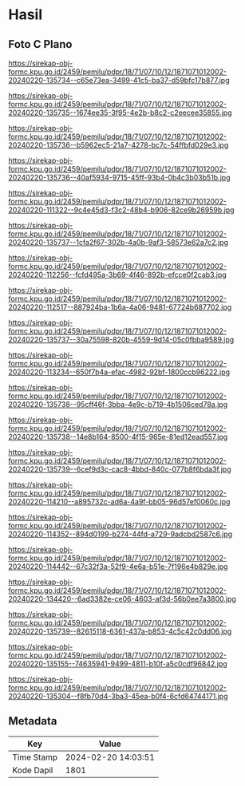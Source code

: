 # Hasil

## Foto C Plano

https://sirekap-obj-formc.kpu.go.id/2459/pemilu/pdpr/18/71/07/10/12/1871071012002-20240220-135734--c65e73ea-3499-41c5-ba37-d59bfc17b877.jpg

https://sirekap-obj-formc.kpu.go.id/2459/pemilu/pdpr/18/71/07/10/12/1871071012002-20240220-135735--1674ee35-3f95-4e2b-b8c2-c2eecee35855.jpg

https://sirekap-obj-formc.kpu.go.id/2459/pemilu/pdpr/18/71/07/10/12/1871071012002-20240220-135736--b5962ec5-21a7-4278-bc7c-54ffbfd029e3.jpg

https://sirekap-obj-formc.kpu.go.id/2459/pemilu/pdpr/18/71/07/10/12/1871071012002-20240220-135736--40af5934-9715-45ff-93b4-0b4c3b03b51b.jpg

https://sirekap-obj-formc.kpu.go.id/2459/pemilu/pdpr/18/71/07/10/12/1871071012002-20240220-111322--9c4e45d3-f3c2-48b4-b906-82ce9b26959b.jpg

https://sirekap-obj-formc.kpu.go.id/2459/pemilu/pdpr/18/71/07/10/12/1871071012002-20240220-135737--1cfa2f67-302b-4a0b-9af3-58573e62a7c2.jpg

https://sirekap-obj-formc.kpu.go.id/2459/pemilu/pdpr/18/71/07/10/12/1871071012002-20240220-112256--fcfd495a-3b69-4f46-892b-efcce0f2cab3.jpg

https://sirekap-obj-formc.kpu.go.id/2459/pemilu/pdpr/18/71/07/10/12/1871071012002-20240220-112517--887924ba-1b6a-4a06-9481-67724b687702.jpg

https://sirekap-obj-formc.kpu.go.id/2459/pemilu/pdpr/18/71/07/10/12/1871071012002-20240220-135737--30a75598-820b-4559-9d14-05c0fbba9589.jpg

https://sirekap-obj-formc.kpu.go.id/2459/pemilu/pdpr/18/71/07/10/12/1871071012002-20240220-113234--650f7b4a-efac-4982-92bf-1800ccb96222.jpg

https://sirekap-obj-formc.kpu.go.id/2459/pemilu/pdpr/18/71/07/10/12/1871071012002-20240220-135738--95cff46f-3bba-4e9c-b719-4b1506ced78a.jpg

https://sirekap-obj-formc.kpu.go.id/2459/pemilu/pdpr/18/71/07/10/12/1871071012002-20240220-135738--14e8b164-8500-4f15-965e-81ed12ead557.jpg

https://sirekap-obj-formc.kpu.go.id/2459/pemilu/pdpr/18/71/07/10/12/1871071012002-20240220-135739--6cef9d3c-cac8-4bbd-840c-077b8f6bda3f.jpg

https://sirekap-obj-formc.kpu.go.id/2459/pemilu/pdpr/18/71/07/10/12/1871071012002-20240220-114210--a895732c-ad6a-4a9f-bb05-96d57ef0060c.jpg

https://sirekap-obj-formc.kpu.go.id/2459/pemilu/pdpr/18/71/07/10/12/1871071012002-20240220-114352--894d0199-b274-44fd-a729-9adcbd2587c6.jpg

https://sirekap-obj-formc.kpu.go.id/2459/pemilu/pdpr/18/71/07/10/12/1871071012002-20240220-114442--67c32f3a-52f9-4e6a-b51e-7f196e4b829e.jpg

https://sirekap-obj-formc.kpu.go.id/2459/pemilu/pdpr/18/71/07/10/12/1871071012002-20240220-134420--6ad3382e-ce06-4603-af3d-56b0ee7a3800.jpg

https://sirekap-obj-formc.kpu.go.id/2459/pemilu/pdpr/18/71/07/10/12/1871071012002-20240220-135739--82615118-6361-437a-b853-4c5c42c0dd06.jpg

https://sirekap-obj-formc.kpu.go.id/2459/pemilu/pdpr/18/71/07/10/12/1871071012002-20240220-135155--74635941-9499-4811-b10f-a5c0cdf96842.jpg

https://sirekap-obj-formc.kpu.go.id/2459/pemilu/pdpr/18/71/07/10/12/1871071012002-20240220-135304--f8fb70d4-3ba3-45ea-b0f4-6cfd64744171.jpg


## Metadata

| Key        | Value               |
| ---------- | ------------------- |
| Time Stamp | 2024-02-20 14:03:51 |
| Kode Dapil | 1801                |




